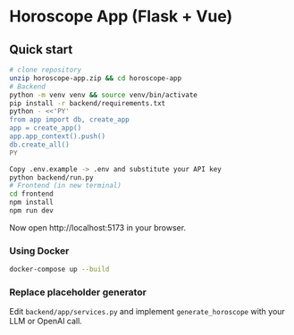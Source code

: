 # Horoscope App (Flask + Vue)

## Quick start

```bash
# clone repository
unzip horoscope-app.zip && cd horoscope-app
# Backend
python -m venv venv && source venv/bin/activate
pip install -r backend/requirements.txt
python - <<'PY'
from app import db, create_app
app = create_app()
app.app_context().push()
db.create_all()
PY

Copy .env.example -> .env and substitute your API key
python backend/run.py
# Frontend (in new terminal)
cd frontend
npm install
npm run dev
```

Now open http://localhost:5173 in your browser.

### Using Docker

```bash
docker-compose up --build
```

### Replace placeholder generator

Edit `backend/app/services.py` and implement `generate_horoscope` with your LLM or OpenAI call.
